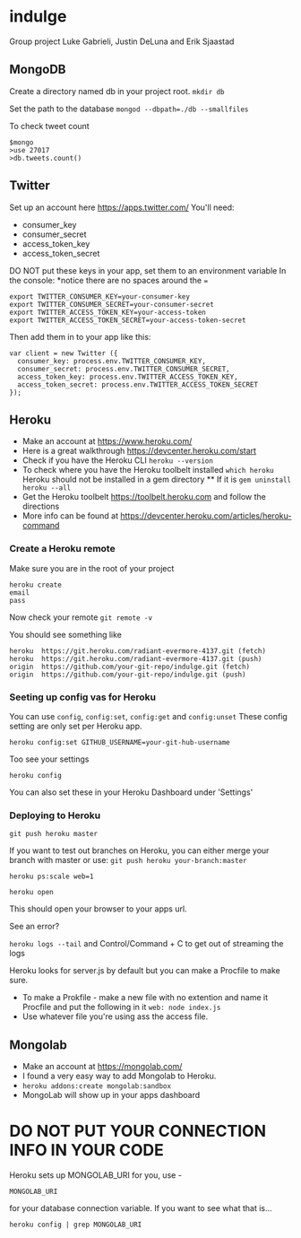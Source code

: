 # indulge
Group project Luke Gabrieli, Justin DeLuna and Erik Sjaastad

## MongoDB
Create a directory named db in your project root.
`mkdir db`

Set the path to the database
`mongod --dbpath=./db --smallfiles`

To check tweet count
```
$mongo
>use 27017
>db.tweets.count()
```

## Twitter
Set up an account here https://apps.twitter.com/
You'll need:
* consumer_key
* consumer_secret
* access_token_key
* access_token_secret

DO NOT put these keys in your app, set them to an environment variable
In the console:
*notice there are no spaces around the `=`
```
export TWITTER_CONSUMER_KEY=your-consumer-key
export TWITTER_CONSUMER_SECRET=your-consumer-secret
export TWITTER_ACCESS_TOKEN_KEY=your-access-token
export TWITTER_ACCESS_TOKEN_SECRET=your-access-token-secret
```

Then add them in to your app like this:
```
var client = new Twitter ({
  consumer_key: process.env.TWITTER_CONSUMER_KEY,
  consumer_secret: process.env.TWITTER_CONSUMER_SECRET,
  access_token_key: process.env.TWITTER_ACCESS_TOKEN_KEY,
  access_token_secret: process.env.TWITTER_ACCESS_TOKEN_SECRET
});
```

## Heroku
* Make an account at https://www.heroku.com/
* Here is a great walkthrough https://devcenter.heroku.com/start
* Check if you have the Heroku CLI `heroku --version`
* To check where you have the Heroku toolbelt installed `which heroku` Heroku should not be installed in a gem directory
** If it is `gem uninstall heroku --all`
* Get the Heroku toolbelt https://toolbelt.heroku.com and follow the directions
* More info can be found at https://devcenter.heroku.com/articles/heroku-command

### Create a Heroku remote
Make sure you are in the root of your project
```
heroku create
email
pass
```

Now check your remote
`git remote -v`

You should see something like
```
heroku  https://git.heroku.com/radiant-evermore-4137.git (fetch)
heroku  https://git.heroku.com/radiant-evermore-4137.git (push)
origin  https://github.com/your-git-repo/indulge.git (fetch)
origin  https://github.com/your-git-repo/indulge.git (push)
```
### Seeting up config vas for Heroku
You can use `config`, `config:set`, `config:get` and `config:unset`
These config setting are only set per Heroku app.
```
heroku config:set GITHUB_USERNAME=your-git-hub-username
```
Too see your settings
```
heroku config
```
You can also set these in your Heroku Dashboard under 'Settings'

### Deploying to Heroku
`git push heroku master`

If you want to test out branches on Heroku, you can either merge your branch with master or use:
`git push heroku your-branch:master`

`heroku ps:scale web=1`

`heroku open`

This should open your browser to your apps url.

See an error?

`heroku logs --tail` and Control/Command + C to get out of streaming the logs

Heroku looks for server.js by default but you can make a Procfile to make sure.
* To make a Prokfile - make a new file with no extention and name it Procfile and put the following in it
`web: node index.js`
* Use whatever file you're using ass the access file.

## Mongolab
* Make an account at https://mongolab.com/
* I found a very easy way to add Mongolab to Heroku.
* `heroku addons:create mongolab:sandbox`
* MongoLab will show up in your apps dashboard

# DO NOT PUT YOUR CONNECTION INFO IN YOUR CODE

Heroku sets up MONGOLAB_URI for you, use -
```
MONGOLAB_URI
```
for your database connection variable. If you want to see what that is...
```
heroku config | grep MONGOLAB_URI
```

